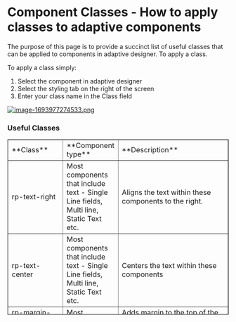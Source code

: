 # Component Classes - How to apply classes to adaptive components

The purpose of this page is to provide a succinct list of useful classes that can be applied to components in adaptive designer. To apply a class.

To apply a class simply:

1. Select the component in adaptive designer
2. Select the styling tab on the right of the screen
3. Enter your class name in the Class field

[![image-1693977274533.png](https://docs.rapidplatform.com/uploads/images/gallery/2023-09/scaled-1680-/kNTJ10gAiTtP5NKT-image-1693977274533.png)](https://docs.rapidplatform.com/uploads/images/gallery/2023-09/kNTJ10gAiTtP5NKT-image-1693977274533.png)

### Useful Classes

<table border="1" id="bkmrk-class-component-type" style="border-collapse: collapse; width: 100%; height: 399.514px;"><tbody><tr style="height: 29.8785px;"><td style="width: 24.9691%; height: 29.8785px;">**Class**</td><td style="width: 24.9691%; height: 29.8785px;">**Component type**</td><td style="width: 50.0618%; height: 29.8785px;">**Description**</td></tr><tr style="height: 80.2431px;"><td style="width: 24.9691%; height: 80.2431px;">rp-text-right</td><td style="width: 24.9691%; height: 80.2431px;">Most components that include text - Single Line fields, Multi line, Static Text etc.</td><td style="width: 50.0618%; height: 80.2431px;">Aligns the text within these components to the right.</td></tr><tr style="height: 80.2431px;"><td style="width: 24.9691%; height: 80.2431px;">rp-text-center</td><td style="width: 24.9691%; height: 80.2431px;">Most components that include text - Single Line fields, Multi line, Static Text etc.</td><td style="width: 50.0618%; height: 80.2431px;">Centers the text within these components</td></tr><tr style="height: 29.8785px;"><td style="width: 24.9691%; height: 29.8785px;">rp-margin-top</td><td style="width: 24.9691%; height: 29.8785px;">Most components</td><td style="width: 50.0618%; height: 29.8785px;">Adds margin to the top of the component</td></tr><tr style="height: 29.8785px;"><td style="width: 24.9691%; height: 29.8785px;">rp-margin-bottom </td><td style="width: 24.9691%; height: 29.8785px;">Most components</td><td style="width: 50.0618%; height: 29.8785px;">Adds margin to the bottom of the component</td></tr><tr style="height: 29.8785px;"><td style="width: 24.9691%; height: 29.8785px;">rp-margin-left</td><td style="width: 24.9691%; height: 29.8785px;">Most components</td><td style="width: 50.0618%; height: 29.8785px;">Adds margin to the left of the component</td></tr><tr style="height: 29.8785px;"><td style="width: 24.9691%; height: 29.8785px;">rp-margin-right</td><td style="width: 24.9691%; height: 29.8785px;">Most components</td><td style="width: 50.0618%; height: 29.8785px;">Adds margin to the right of the component</td></tr><tr style="height: 29.8785px;"><td style="width: 24.9691%; height: 29.8785px;">rp-input-heading-h1-6</td><td style="width: 24.9691%; height: 29.8785px;">Single Line of Text Fields</td><td style="width: 50.0618%; height: 29.8785px;">Makes the text look like and input field.</td></tr><tr style="height: 29.8785px;"><td style="width: 24.9691%; height: 29.8785px;">  
</td><td style="width: 24.9691%; height: 29.8785px;">  
</td><td style="width: 50.0618%; height: 29.8785px;">  
</td></tr><tr style="height: 29.8785px;"><td style="width: 24.9691%; height: 29.8785px;">  
</td><td style="width: 24.9691%; height: 29.8785px;">  
</td><td style="width: 50.0618%; height: 29.8785px;">  
</td></tr></tbody></table>